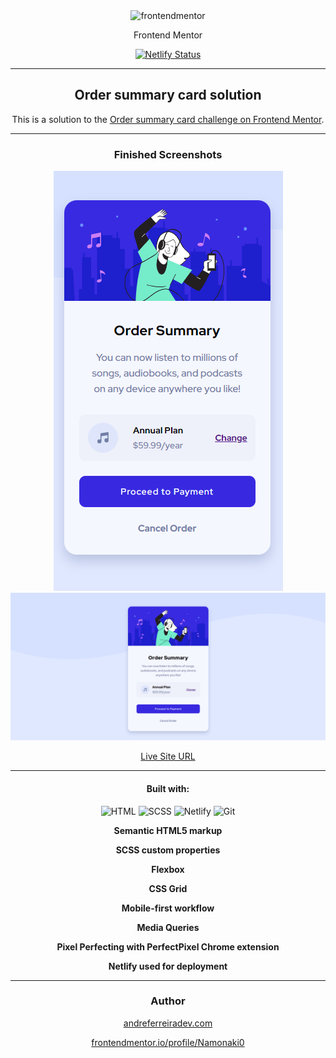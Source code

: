 <div align="center">

<img src="https://www.frontendmentor.io/static/images/logo-mobile.svg" alt="frontendmentor" width="80">

<p>Frontend Mentor</p>

[![Netlify Status](https://api.netlify.com/api/v1/badges/c3f1db97-8317-4009-9ff4-c77e943e96d8/deploy-status)](https://app.netlify.com/sites/fementor-af-order-summary-component/deploys)

---

<h2>Order summary card solution</h2>

This is a solution to the [Order summary card challenge on Frontend Mentor](https://www.frontendmentor.io/challenges/order-summary-component-QlPmajDUj).

---

<h3>Finished Screenshots</h3>

![mobile](./completed_screenshots/mobile.PNG)
![desktop](./completed_screenshots/desktop.PNG)

<a href="https://fementor-af-order-summary-component.netlify.app">Live Site URL</a>

---

<h4>Built with:</h4>

![HTML](https://img.shields.io/badge/HTML5-E34F26?style=for-the-badge&logo=html5&logoColor=white) ![SCSS](https://img.shields.io/badge/SCSS-hotpink.svg?style=for-the-badge&logo=SASS&logoColor=white) ![Netlify](https://img.shields.io/badge/netlify-%23000000.svg?style=for-the-badge&logo=netlify&logoColor=#00C7B7) ![Git](https://img.shields.io/badge/Git-F05032?style=for-the-badge&logo=git&logoColor=white)

<p style="font-weight:bold">Semantic HTML5 markup</p>
<p style="font-weight:bold">SCSS custom properties</p>
<p style="font-weight:bold">Flexbox</p>
<p style="font-weight:bold">CSS Grid</p>
<p style="font-weight:bold">Mobile-first workflow</p>
<p style="font-weight:bold">Media Queries</p>
<p style="font-weight:bold">Pixel Perfecting with PerfectPixel Chrome extension</p>
<p style="font-weight:bold">Netlify used for deployment</p>

---

<h3>Author</h3>
<a href="https://www.andreferreiradev.com/">andreferreiradev.com</a>

<a href="https://www.frontendmentor.io/profile/Namonaki0">frontendmentor.io/profile/Namonaki0</a>

</div>
